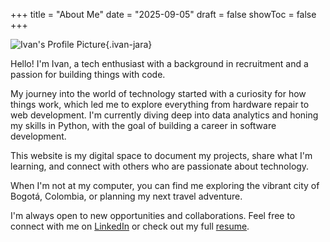 +++
title = "About Me"
date = "2025-09-05"
draft = false
showToc = false
+++

![Ivan's Profile Picture](/images/profile.jpg){.ivan-jara}

Hello! I'm Ivan, a tech enthusiast with a background in recruitment and a passion for building things with code.

My journey into the world of technology started with a curiosity for how things work, which led me to explore everything from hardware repair to web development. I'm currently diving deep into data analytics and honing my skills in Python, with the goal of building a career in software development.

This website is my digital space to document my projects, share what I'm learning, and connect with others who are passionate about technology.

When I'm not at my computer, you can find me exploring the vibrant city of Bogotá, Colombia, or planning my next travel adventure.

I'm always open to new opportunities and collaborations. Feel free to connect with me on [LinkedIn](https://www.linkedin.com/in/ivan-jara-recruter/) or check out my full [resume](https://drive.google.com/file/d/1i6n3s3gKkZDXExv419oyAgktPoNpgubb/view?usp=sharing).
